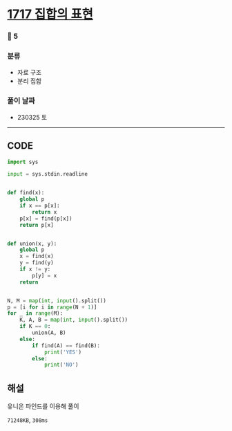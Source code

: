 # [1717 집합의 표현](https://www.acmicpc.net/problem/1717)

### 🥇 5

### 분류

- 자료 구조
- 분리 집합

### 풀이 날짜

- 230325 토

---

## CODE

```python
import sys

input = sys.stdin.readline


def find(x):
    global p
    if x == p[x]:
        return x
    p[x] = find(p[x])
    return p[x]


def union(x, y):
    global p
    x = find(x)
    y = find(y)
    if x != y:
        p[y] = x
    return


N, M = map(int, input().split())
p = [i for i in range(N + 1)]
for _ in range(M):
    K, A, B = map(int, input().split())
    if K == 0:
        union(A, B)
    else:
        if find(A) == find(B):
            print('YES')
        else:
            print('NO')

```

## 해설

유니온 파인드를 이용해 풀이

`71248KB`, `308ms`
